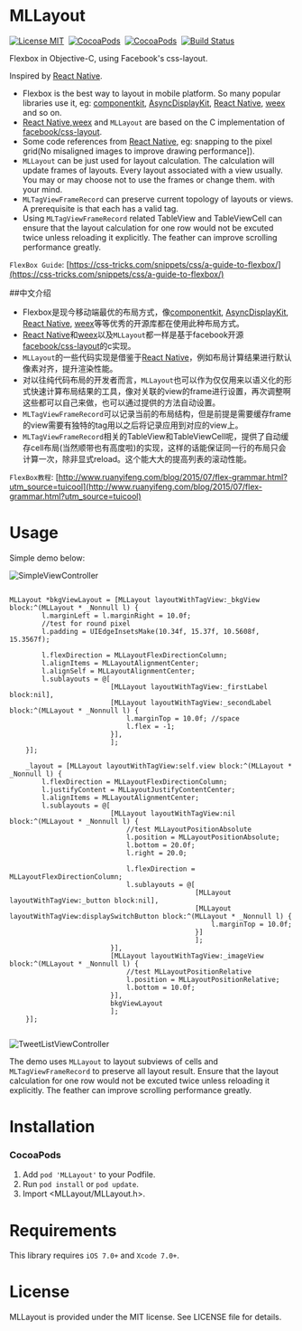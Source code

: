 MLLayout
==============
[![License MIT](https://img.shields.io/badge/license-MIT-green.svg?style=flat)](https://raw.githubusercontent.com/molon/MLLayout/master/LICENSE)&nbsp;
[![CocoaPods](http://img.shields.io/cocoapods/v/MLLayout.svg?style=flat)](http://cocoapods.org/?q=MLLayout)&nbsp;
[![CocoaPods](http://img.shields.io/cocoapods/p/MLLayout.svg?style=flat)](http://cocoapods.org/?q=MLLayout)&nbsp;
[![Build Status](https://travis-ci.org/molon/MLLayout.svg?branch=master)](https://travis-ci.org/molon/MLLayout)&nbsp;

Flexbox in Objective-C, using Facebook's css-layout.

Inspired by [React Native](https://github.com/facebook/react-native).

- Flexbox is the best way to layout in mobile platform. So many popular libraries use it, eg: [componentkit](https://github.com/facebook/componentkit), [AsyncDisplayKit](https://github.com/facebook/AsyncDisplayKit), [React Native](https://github.com/facebook/react-native), [weex](https://github.com/alibaba/weex) and so on.
- [React Native](https://github.com/facebook/react-native),[weex](https://github.com/alibaba/weex) and `MLLayout` are based on the C implementation of [facebook/css-layout](https://github.com/facebook/css-layout).
- Some code references from [React Native](https://github.com/facebook/react-native), eg: snapping to the pixel grid(No misaligned images to improve drawing performance]).
- `MLLayout` can be just used for layout calculation. The calculation will update frames of layouts. Every layout associated with a view usually. You may or may choose not to use the frames or change them. with your mind.
- `MLTagViewFrameRecord` can preserve current topology of layouts or views. A prerequisite is that each has a valid tag.
- Using `MLTagViewFrameRecord` related TableView and TableViewCell can ensure that the layout calculation for one row would not be excuted twice unless reloading it explicitly. The feather can improve scrolling performance greatly.

`FlexBox Guide`: [https://css-tricks.com/snippets/css/a-guide-to-flexbox/](https://css-tricks.com/snippets/css/a-guide-to-flexbox/)

##中文介绍

- Flexbox是现今移动端最优的布局方式，像[componentkit](https://github.com/facebook/componentkit), [AsyncDisplayKit](https://github.com/facebook/AsyncDisplayKit), [React Native](https://github.com/facebook/react-native), [weex](https://github.com/alibaba/weex)等等优秀的开源库都在使用此种布局方式。
- [React Native](https://github.com/facebook/react-native)和[weex](https://github.com/alibaba/weex)以及`MLLayout`都一样是基于facebook开源[facebook/css-layout](https://github.com/facebook/css-layout)的c实现。
- `MLLayout`的一些代码实现是借鉴于[React Native](https://github.com/facebook/react-native)，例如布局计算结果进行默认像素对齐，提升渲染性能。
- 对以往纯代码布局的开发者而言，`MLLayout`也可以作为仅仅用来以语义化的形式快速计算布局结果的工具，像对关联的view的frame进行设置，再次调整啊这些都可以自己来做，也可以通过提供的方法自动设置。
- `MLTagViewFrameRecord`可以记录当前的布局结构，但是前提是需要缓存frame的view需要有独特的tag用以之后将记录应用到对应的view上。
- `MLTagViewFrameRecord`相关的TableView和TableViewCell呢，提供了自动缓存cell布局(当然顺带也有高度啦)的实现，这样的话能保证同一行的布局只会计算一次，除非显式reload。这个能大大的提高列表的滚动性能。

`FlexBox教程`: [http://www.ruanyifeng.com/blog/2015/07/flex-grammar.html?utm_source=tuicool](http://www.ruanyifeng.com/blog/2015/07/flex-grammar.html?utm_source=tuicool)

Usage
==============

Simple demo below: 

![SimpleViewController](https://github.com/molon/MLLayout/blob/master/SimpleViewController.gif?raw=true)

```

MLLayout *bkgViewLayout = [MLLayout layoutWithTagView:_bkgView block:^(MLLayout * _Nonnull l) {
        l.marginLeft = l.marginRight = 10.0f;
        //test for round pixel
        l.padding = UIEdgeInsetsMake(10.34f, 15.37f, 10.5608f, 15.3567f);
        
        l.flexDirection = MLLayoutFlexDirectionColumn;
        l.alignItems = MLLayoutAlignmentCenter;
        l.alignSelf = MLLayoutAlignmentCenter;
        l.sublayouts = @[
                         [MLLayout layoutWithTagView:_firstLabel block:nil],
                         [MLLayout layoutWithTagView:_secondLabel block:^(MLLayout * _Nonnull l) {
                             l.marginTop = 10.0f; //space
                             l.flex = -1;
                         }],
                         ];
    }];
    
    _layout = [MLLayout layoutWithTagView:self.view block:^(MLLayout * _Nonnull l) {
        l.flexDirection = MLLayoutFlexDirectionColumn;
        l.justifyContent = MLLayoutJustifyContentCenter;
        l.alignItems = MLLayoutAlignmentCenter;
        l.sublayouts = @[
                         [MLLayout layoutWithTagView:nil block:^(MLLayout * _Nonnull l) {
                             //test MLLayoutPositionAbsolute
                             l.position = MLLayoutPositionAbsolute;
                             l.bottom = 20.0f;
                             l.right = 20.0;
                             
                             l.flexDirection = MLLayoutFlexDirectionColumn;
                             l.sublayouts = @[
                                              [MLLayout layoutWithTagView:_button block:nil],
                                              [MLLayout layoutWithTagView:displaySwitchButton block:^(MLLayout * _Nonnull l) {
                                                  l.marginTop = 10.0f;
                                              }]
                                              ];
                         }],
                         [MLLayout layoutWithTagView:_imageView block:^(MLLayout * _Nonnull l) {
                             //test MLLayoutPositionRelative
                             l.position = MLLayoutPositionRelative;
                             l.bottom = 10.0f;
                         }],
                         bkgViewLayout
                         ];
    }];
    
```

![TweetListViewController](https://github.com/molon/MLLayout/blob/master/TweetListViewController.gif?raw=true)

The demo uses `MLLayout` to layout subviews of cells and `MLTagViewFrameRecord` to preserve all layout result. Ensure that the layout calculation for one row would not be excuted twice unless reloading it explicitly. The feather can improve scrolling performance greatly.


Installation
==============

### CocoaPods

1. Add `pod 'MLLayout'` to your Podfile.
2. Run `pod install` or `pod update`.
3. Import \<MLLayout/MLLayout.h\>.


Requirements
==============
This library requires `iOS 7.0+` and `Xcode 7.0+`.


License
==============
MLLayout is provided under the MIT license. See LICENSE file for details.
